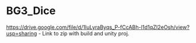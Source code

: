 # BG3_Dice

https://drive.google.com/file/d/1IuLyraByqs_P-fCcABh-l1d1qZI2eOsh/view?usp=sharing  -  Link to zip with build and unity proj.
